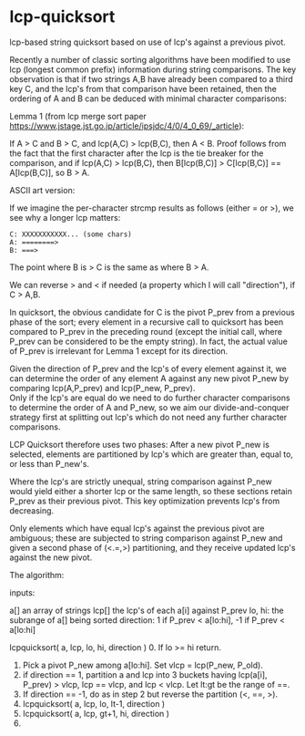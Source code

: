 lcp-quicksort
=============

lcp-based string quicksort based on use of lcp's against a previous pivot.  

Recently a number of classic sorting algorithms have been modified to use lcp (longest common prefix) information during string comparisons.
The key observation is that if two strings A,B have already been compared to a third key C, 
and the lcp's from that comparison have been retained, then
the ordering of A and B can be deduced with minimal character comparisons:

Lemma 1 (from lcp merge sort paper https://www.jstage.jst.go.jp/article/ipsjdc/4/0/4_0_69/_article):  

If A > C and B > C, and lcp(A,C) > lcp(B,C), then A < B. Proof follows from the fact that the first character
after the lcp is the tie breaker for the comparison, and if lcp(A,C) > lcp(B,C), then B[lcp(B,C)] > C[lcp(B,C)] == A[lcp(B,C)], so B > A.

ASCII art version:

If we imagine the per-character strcmp results as follows (either = or >), we see why a longer lcp matters:

    C: XXXXXXXXXXX... (some chars)
    A: ========>
    B: ===>

The point where B is > C is the same as where B > A.

We can reverse > and < if needed (a property which I will call "direction"), if C > A,B.

In quicksort, the obvious candidate for C is the pivot P_prev from a previous phase of the sort; every element in a recursive call to quicksort 
has been compared to P\_prev in the preceding round (except the initial call, where P\_prev can be considered to be the
empty string).  In fact, the actual value of P_prev is irrelevant for Lemma 1 except for its 
direction.

Given the direction of P_prev and the lcp's of every element against it, we can 
determine the order of any element A against any new pivot P_new by comparing lcp(A,P_prev) and lcp(P_new, P_prev).  
Only if the lcp's are equal do we need to do further character comparisons to determine the order of A and P_new, so we aim our 
divide-and-conquer strategy first at splitting out lcp's which do not need any further character comparisons.

LCP Quicksort therefore uses two phases:  After a new pivot P_new is selected, elements are partitioned by lcp's 
which are greater than, equal to, or less than P_new's.  

Where the lcp's are strictly unequal, string comparison against P_new would yield either a shorter lcp or the same length, so 
these sections retain P_prev as their previous pivot.  This key optimization prevents lcp's from decreasing.

Only elements which have equal lcp's against the previous pivot are ambiguous; these are subjected
to string comparison against P_new and given a second phase of (<.=,>) partitioning, and they receive updated lcp's against the new pivot.

The algorithm:

inputs:
  
a[] an array of strings
lcp[] the lcp's of each a[i] against P_prev
lo, hi:  the subrange of a[] being sorted
direction:  1 if P_prev < a[lo:hi], -1 if P_prev < a[lo:hi]

lcpquicksort( a, lcp, lo, hi, direction )
0.  If lo >= hi return.
1.  Pick a pivot P_new among a[lo:hi].  Set vlcp = lcp(P_new, P_old).
2.  if direction == 1, partition a and lcp into 3 buckets having lcp(a[i], P_prev) > vlcp, lcp == vlcp, and lcp < vlcp.  Let lt:gt be the
range of ==.
3.  If direction == -1, do as in step 2 but reverse the partition (<, ==, >).
4.  lcpquicksort( a, lcp, lo, lt-1, direction )
5.  lcpquicksort( a, lcp, gt+1, hi, direction )
6.  

